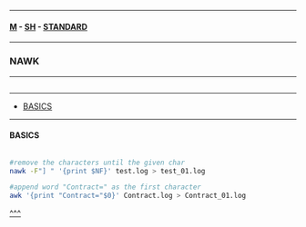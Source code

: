 
---

#### [M](https://github.com/ttltrk/TTT/blob/master/menu.md) - [SH](https://github.com/ttltrk/TTT/blob/master/SH/SH.md) - [STANDARD](https://github.com/ttltrk/TTT/blob/master/SH/STANDARD/STANDARD.md)

---

### NAWK

---

```

```

---

* [BASICS](#BASICS)

---

#### BASICS

```

```

```sh
#remove the characters until the given char
nawk -F"] " '{print $NF}' test.log > test_01.log
```

```sh
#append word "Contract=" as the first character
awk '{print "Contract="$0}' Contract.log > Contract_01.log
```

[^^^](#NAWK)
